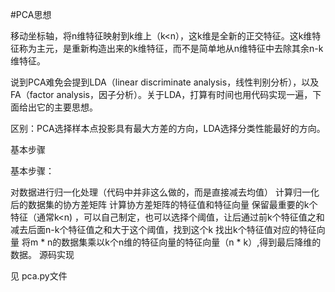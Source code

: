 #PCA思想

移动坐标轴，将n维特征映射到k维上（k<n），这k维是全新的正交特征。这k维特征称为主元，是重新构造出来的k维特征，而不是简单地从n维特征中去除其余n-k维特征。

说到PCA难免会提到LDA（linear discriminate analysis，线性判别分析），以及FA（factor analysis，因子分析）。关于LDA，打算有时间也用代码实现一遍，下面给出它的主要思想。

区别：PCA选择样本点投影具有最大方差的方向，LDA选择分类性能最好的方向。

基本步骤

基本步骤：

对数据进行归一化处理（代码中并非这么做的，而是直接减去均值）
计算归一化后的数据集的协方差矩阵
计算协方差矩阵的特征值和特征向量
保留最重要的k个特征（通常k<n) ，可以自己制定，也可以选择个阈值，让后通过前k个特征值之和减去后面n-k个特征值之和大于这个阈值，找到这个k
找出k个特征值对应的特征向量
将m * n的数据集乘以k个n维的特征向量的特征向量（n * k）,得到最后降维的数据。
源码实现

见 pca.py文件
